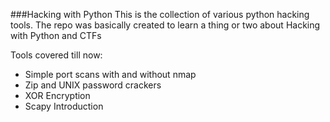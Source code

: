 ###Hacking with Python
This is the collection of various python hacking tools. The repo was basically created to learn a thing or two about Hacking with Python and CTFs

Tools covered till now:
- Simple port scans with and without nmap
- Zip and UNIX password crackers
- XOR Encryption
- Scapy Introduction
